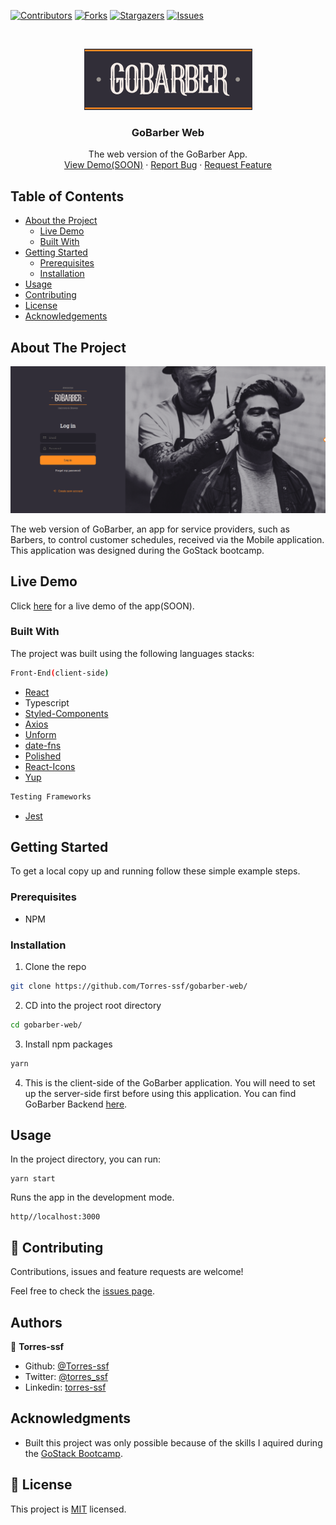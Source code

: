 [![Contributors][contributors-shield]][contributors-url]
[![Forks][forks-shield]][forks-url]
[![Stargazers][stars-shield]][stars-url]
[![Issues][issues-shield]][issues-url]

<!-- PROJECT LOGO -->
<br />
<p align="center">
    <img src="logo.png" alt="Logo" width="269" height="98">

  <h3 align="center">GoBarber Web</h3>

  <p align="center">
    The web version of the GoBarber App.
    <br />
    <a href="#">View Demo(SOON)</a>
    ·
    <a href="https://github.com/Torres-ssf/gobarber-web/issues">Report Bug</a>
    ·
    <a href="https://github.com/Torres-ssf/gobarber-web/issues">Request Feature</a>
  </p>
</p>

<!-- TABLE OF CONTENTS -->

## Table of Contents

- [About the Project](#about-the-project)
  - [Live Demo](#live-demo)
  - [Built With](#built-with)
- [Getting Started](#getting-started)
  - [Prerequisites](#prerequisites)
  - [Installation](#installation)
- [Usage](#usage)
- [Contributing](#contributing)
- [License](#license)
- [Acknowledgements](#acknowledgements)

<!-- ABOUT THE PROJECT -->

## About The Project

![](screen1.png)

The web version of GoBarber, an app for service providers, such as Barbers, to control customer schedules, received via the Mobile application. This application was designed during the GoStack bootcamp.

## Live Demo

Click [here](https://github.com/Torres-ssf/gobarber-web/) for a live demo of the app(SOON).

### Built With

The project was built using the following languages stacks:

```sh
Front-End(client-side)
```

- [React](https://github.com/facebook/react)
- Typescript
- [Styled-Components](https://styled-components.com/)
- [Axios](https://www.npmjs.com/package/axios)
- [Unform](https://www.npmjs.com/package/unform)
- [date-fns](https://www.npmjs.com/package/date-fns)
- [Polished](https://www.npmjs.com/package/polished)
- [React-Icons](https://react-icons.github.io/react-icons/)
- [Yup](https://www.npmjs.com/package/yup)

```sh
Testing Frameworks
```

- [Jest](https://www.npmjs.com/package/jest)

<!-- GETTING STARTED -->

## Getting Started

To get a local copy up and running follow these simple example steps.

### Prerequisites

- NPM

### Installation

1. Clone the repo

```sh
git clone https://github.com/Torres-ssf/gobarber-web/
```

2. CD into the project root directory

```sh
cd gobarber-web/
```

3. Install npm packages

```sh
yarn
```

4. This is the client-side of the GoBarber application. You will need to set up the server-side first before using this application. You can find GoBarber Backend [here](https://github.com/Torres-ssf/gobarber-backend).

## Usage

In the project directory, you can run:

```JS
yarn start
```
Runs the app in the development mode.<br />

```JS
http//localhost:3000
```

## 🤝 Contributing

Contributions, issues and feature requests are welcome!

Feel free to check the [issues page](https://github.com/Torres-ssf/gobarber-web/issues).

## Authors

👤 **Torres-ssf**

- Github: [@Torres-ssf](https://github.com/Torres-ssf)
- Twitter: [@torres_ssf](https://twitter.com/torres_ssf)
- Linkedin: [torres-ssf](https://www.linkedin.com/in/torres-ssf/)

## Acknowledgments

- Built this project was only possible because of the skills I aquired during the [GoStack Bootcamp](https://rocketseat.com.br/).

<!-- LICENSE -->

## 📝 License

This project is [MIT](README.md) licensed.

<!-- MARKDOWN LINKS & IMAGES -->

[contributors-shield]: https://img.shields.io/github/contributors/Torres-ssf/gobarber-backend.svg?style=flat-square
[contributors-url]: https://github.com/Torres-ssf/gobarber-web/graphs/contributors
[forks-shield]: https://img.shields.io/github/forks/Torres-ssf/gobarber-web.svg?style=flat-square
[forks-url]: https://github.com/Torres-ssf/gobarber-web/network/members
[stars-shield]: https://img.shields.io/github/stars/Torres-ssf/gobarber-web.svg?style=flat-square
[stars-url]: https://github.com/Torres-ssf/gobarber-web/stargazers
[issues-shield]: https://img.shields.io/github/issues/Torres-ssf/gobarber-web.svg?style=flat-square
[issues-url]: https://github.com/Torres-ssf/gobarber-web/issues